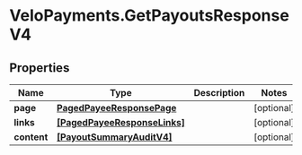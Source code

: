 # VeloPayments.GetPayoutsResponseV4

## Properties

Name | Type | Description | Notes
------------ | ------------- | ------------- | -------------
**page** | [**PagedPayeeResponsePage**](PagedPayeeResponsePage.md) |  | [optional] 
**links** | [**[PagedPayeeResponseLinks]**](PagedPayeeResponseLinks.md) |  | [optional] 
**content** | [**[PayoutSummaryAuditV4]**](PayoutSummaryAuditV4.md) |  | [optional] 


